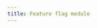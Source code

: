 ```yaml
---
title: Feature flag module
---
```


<ModuleBadge module="modules/feature-flag" />

<!-- @include: ../../../../packages/modules/feature-flag/README.md -->